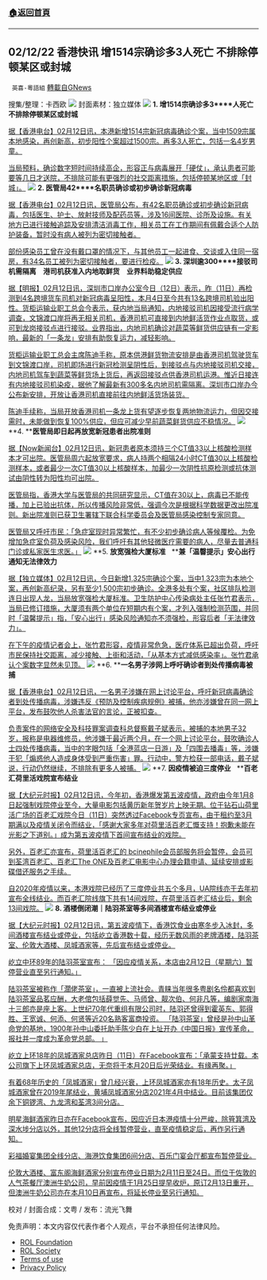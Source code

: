 ###  [:house:返回首頁](https://github.com/ourhimalayas/txt)
---


## 02/12/22 香港快讯 增1514宗确诊多3人死亡 不排除停顿某区或封城
` 英喜-粵語組` [轉載自GNews](https://gnews.org/zh-hans/1995404/)

搜集/整理：卡西欧
![](https://assets.gnews.org/wp-content/uploads/2022/02/0212fenmian.jpg)
封面素材：独立媒体
![](https://assets.gnews.org/wp-content/uploads/2022/02/2022-02-12-1.png)
**1. ****增****1514****宗确诊多****3****人死亡　不排除停顿某区或封城**

[据【香港电台】02月12日讯，本港新增1514宗新冠病毒确诊个案，当中1509宗属本地感染，再创新高，初步阳性个案超过1500宗。再多3人死亡，包括一名4岁男童。](https://news.rthk.hk/rthk/ch/component/k2/1633353-20220212.htm)

[当局预料，确诊数字短时间持续高企，形容正与病毒展开「硬仗」，承认患者可能要等几日才送院，不排除可能有更强烈的社交距离措施，包括停顿某地区或「封城」。](https://news.rthk.hk/rthk/ch/component/k2/1633353-20220212.htm)
![](https://assets.gnews.org/wp-content/uploads/2022/02/2022-02-12-2.png)
**2. ****医管局****42****名职员确诊或初步确诊新冠病毒**

[据【香港电台】02月12日讯，医管局公布，有42名职员确诊或初步确诊新冠病毒，包括医生、护士、放射技师及配药员等，涉及16间医院、诊所及设施。有关地方已进行接触追踪及安排清洁消毒工作，相关员工在工作期间有佩戴合适个人防护装备，暂时没有病人被列为密切接触者。](https://news.rthk.hk/rthk/ch/component/k2/1633264-20220211.htm)

[部份感染员工曾在没有戴口罩的情况下，与其他员工一起进食、交谈或入住同一宿房，有34名员工被列为密切接触者，要进行检疫。](https://news.rthk.hk/rthk/ch/component/k2/1633264-20220211.htm)
![](https://assets.gnews.org/wp-content/uploads/2022/02/2022-02-12-3.png)
**3. ****深圳逾****300****接驳司机需隔离　港司机获准入内地取鲜货　业界料助稳定供应**

[据【明报】02月12日讯，深圳市口岸办公室今日（12日）表示，昨（11日）再检测到4名跨境货车司机对新冠病毒呈阳性，本月4日至今共有13名跨境司机验出阳性。货柜运输业职工总会今表示，获内地当局通知，内地接驳司机因接受流行病学调查，文锦渡口岸将再无相关司机，香港司机可直接到内地鲜活货作业点取货，或可到龙岗接驳点进行接驳。业界指出，内地司机确诊对蔬菜等鲜货供应链有一定影响，最新的「一条龙」安排有助恢复运力，减轻影响。](https://news.mingpao.com/ins/港聞/article/20220212/s00001/1644663356241/深圳逾300接駁司機需隔離-港司機獲准入內地取鮮貨-業界料助穩定供應)

[货柜运输业职工总会主席陈迪手称，原本供港鲜货物流安排是由香港司机驾驶货车到文锦渡口岸，司机即场进行新冠检测呈阴性后，到接驳点与内地接驳司机交接，内地司机驾车到蔬菜等鲜货场上货后，再返回接驳点供香港司机运港。惟近日接连有内地接驳司机染疫，据他了解最新有300多名内地司机需隔离。深圳市口岸办今公布新安排，开放让香港司机直接前往内地鲜活货场装货。](https://news.mingpao.com/ins/港聞/article/20220212/s00001/1644663356241/深圳逾300接駁司機需隔離-港司機獲准入內地取鮮貨-業界料助穩定供應)

[陈迪手续称，当局开放香港司机一条龙上货有望逐步恢复两地物流运力，但因交接需时，未能做到恢复100%供应，但应可减少早前蔬菜鲜货供应不稳情况。](https://news.mingpao.com/ins/港聞/article/20220212/s00001/1644663356241/深圳逾300接駁司機需隔離-港司機獲准入內地取鮮貨-業界料助穩定供應)
![](https://assets.gnews.org/wp-content/uploads/2022/02/2022-02-12-4.png)
**4. ****医管局即日起再放宽新冠患者出院准则**

[据【Now新闻台】02月12日讯，新冠患者原本须持三个CT值33以上核酸检测样本才可出院。医管局周六起放宽要求，病人持两个相隔24小时CT值30以上核酸检测样本，或者最少一次CT值30以上核酸样本，加最少一次阴性抗原检测或抗体测试由阴性转为阳性均可出院。](https://news.now.com/home/local/player?newsId=466235)

[医管局指，香港大学与医管局的共同研究显示，CT值在30以上，病毒已不能传播，加上已验出抗体，所以传播风险非常低，强调今次是根据科学数据更改出院准则。新出院准则已获卫生署辖下联合科学委员会及医管局感染控制专家同意。](https://news.now.com/home/local/player?newsId=466235)

[医管局又呼吁市民：「急症室现时异常繁忙，有不少初步确诊病人等候覆检。为免增加急症室负荷及感染风险，我们呼吁有其他轻微医疗需要的病人，尽量去普通科门诊或私家医生求医。」](https://news.now.com/home/local/player?newsId=466235)
![](https://assets.gnews.org/wp-content/uploads/2022/02/2022-02-12-5.png)
**5. ****放宽强检大厦标准****   ****兼「温韾提示」安心出行通知无法律效力**

[据【独立媒体】02月12日讯，今日新增1,325宗确诊个案，当中1,323宗为本地个案，再创新高纪录，另有至少1,500宗初步确诊。全港多处有个案，社区排队检测连日出现人龙，当局放宽强检大厦标准。卫生防护中心传染病处主任张竹君表示，当局已修订措施，大厦须有两个单位在短期内有个案，才列入强制检测范围，并同时「温馨提示」指，「安心出行」感染风险通知亦不须强检，形容后者「无法律效力」。](https://www.inmediahk.net/node/政經/放寬強檢大廈標準-兼「溫提」安心出行通知無法律效力)

[在下午的疫情记者会上，张竹君形容，疫情非常危急，医疗体系已超出负荷，呼吁市民保持社交距离，减少接触、上街和活动，「从基本方式减低感染率」。张竹君承认个案数字显然未见顶。](https://www.inmediahk.net/node/政經/放寬強檢大廈標準-兼「溫提」安心出行通知無法律效力)
![](https://assets.gnews.org/wp-content/uploads/2022/02/2022-02-12-6.png)
**6. ****一名男子涉网上呼吁确诊者到处传播病毒被捕**

[据【香港电台】02月12日讯，一名男子涉嫌在网上讨论平台，呼吁新冠病毒确诊者到处传播病毒，涉嫌违反《预防及控制疾病规例》被捕，他亦涉嫌曾在同一网上平台，发布鼓吹他人杀害法官的言论，正被扣查。](https://news.rthk.hk/rthk/ch/component/k2/1633342-20220212.htm)

[负责案件的网络安全及科技罪案调查科总督察戴子斌表示，被捕的本地男子32岁，报称是电器维修员，他涉嫌于最近两个月，在一个网上讨论平台，鼓吹确诊人士四处传播病毒，当中的字眼包括「全港蓝店一日游」及「四围去播毒」等，涉嫌干犯「煽惑他人造成身体受到严重伤害」罪。行动中，警方检获一部电话，戴子斌说，行动仍然继续，不排除有更多人被捕。](https://news.rthk.hk/rthk/ch/component/k2/1633342-20220212.htm)
![](https://assets.gnews.org/wp-content/uploads/2022/02/2022-02-12-7.png)
**7. ****因疫情被迫三度停业****   ****百老汇荷里活戏院宣布结业**

[据【大纪元时报】02月12日讯，今年初，香港爆发第五波疫情，政府由今年1月8日起强制戏院停业至今，大量电影包括黄历新年贺岁片上映无期。位于钻石山荷里活广场的百老汇戏院今日（11日）突然透过Facebook专页宣布，由于租约至3月期满以及疫情关闭令而结业，「感谢大家多年对荷里活百老汇慨支持！抱歉未能在光影之下道别。」成为第五波疫情下首间宣布结业的戏院。](https://hk.epochtimes.com/news/2022-02-11/12061503)

[另外，百老汇亦宣布，荷里活百老汇的 bcinephile会员部服务将会暂停，会员可到荃湾百老汇、百老汇The ONE及百老汇电影中心办理会籍申请、延续安排或影碟借还服务之手续。](https://hk.epochtimes.com/news/2022-02-11/12061503)

[自2020年疫情以来，本港戏院已经历了三度停业共五个多月，UA院线亦于去年初宣布全线结业。而百老汇院线旗下共有14间戏院，在荷里活百老汇结业后，剩余13间戏院。](https://hk.epochtimes.com/news/2022-02-11/12061503)
![](https://assets.gnews.org/wp-content/uploads/2022/02/2022-02-12-8.png)
**8. ****酒楼倒闭潮****｜陆羽茶室等多间酒楼宣布结业或停业**

[据【大纪元时报】02月12日讯，第五波疫情下，香港饮食业由寒冬步入冰封，多间酒楼宣布结业或停业，包括屹立香港数十载，经历无数风雨的老牌酒楼，陆羽茶室、伦敦大酒楼、凤城酒家等，先后宣布结业或停业。](https://hk.epochtimes.com/news/2022-02-12/45647620)

[屹立中环89年的陆羽茶室宣布： 「因应疫情关系，本店由2月12日（星期六）暂停营业直至另行通知。」](https://hk.epochtimes.com/news/2022-02-12/45647620)

[陆羽茶室被称作「濶佬茶室」，一直被上流社会。青睐当年很多粤剧名伶都喜欢到陆羽茶室品茗应酬，大老倌包括薛觉先、马师曾、靓次伯、何非凡等，编剧家南海十三郎亦是座上客。上世纪70年代重组有限公司时，陆羽还曾得到霍英东、郭得胜、王宽诚、何添、何贤等近20名熟客富商投资。 「陆羽茶室」曾经是孙中山革命党的基地，1900年孙中山委托助手陈少白在上址开办《中国日报》宣传革命，报社并一度成为革命党总部。 」](https://hk.epochtimes.com/news/2022-02-12/45647620)

[屹立上环18年的凤城酒家总店昨日（11日）在Facebook宣布：「承蒙支持廿载。本公司旗下上环凤城酒家总店，无奈将于本月20日后光荣结业。有缘再聚。」](https://hk.epochtimes.com/news/2022-02-12/45647620)

[有着68年历史的「凤城酒家」曾几经兴衰，上环凤城酒家亦有18年历史。太子凤城酒家曾在2019年尾结业，黄埔凤城酒家分店2021年4月中结业。目前该集团仅余下铜锣湾、九龙湾和荃湾3间分店。](https://hk.epochtimes.com/news/2022-02-12/45647620)

[明星海鲜酒家昨日亦在Facebook宣布，因应近日本港疫情十分严峻，除筲箕湾及深水埗分店以外，其他12分店将全线暂停营业，直至疫情稳定后，再作另行通知。](https://hk.epochtimes.com/news/2022-02-12/45647620)

[彩福婚宴集团全线分店、海港饮食集团6间分店、百乐门宴会厅都宣布暂停营业。](https://hk.epochtimes.com/news/2022-02-12/45647620)

[伦敦大酒楼、富东阁海鲜酒家分别宣布停业日期为2月11日至24日。而位于佐敦的人气茶餐厅澳洲牛奶公司，早前因疫情于1月25日提早收炉，原订2月13日重开，但澳洲牛奶公司亦在本月10日再宣布，将延长停业至另行通知。](https://hk.epochtimes.com/news/2022-02-12/45647620)

校对 / 封面合成：文粤 / 发布：流光飞舞

 

免责声明：本文内容仅代表作者个人观点，平台不承担任何法律风险。

- [ROL Foundation](https://rolfoundation.org/)
- [ROL Society](https://rolsociety.org/)
- [Terms of use](https://gnews.org/terms-of-use-3/)
- [Privacy Policy](https://gnews.org/privacy-policy/)
